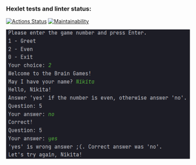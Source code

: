 ### Hexlet tests and linter status:
[![Actions Status](https://github.com/BelenkoNick/java-project-61/actions/workflows/hexlet-check.yml/badge.svg)](https://github.com/BelenkoNick/java-project-61/actions)
[![Maintainability](https://api.codeclimate.com/v1/badges/eee1711120a01b54c322/maintainability)](https://codeclimate.com/github/BelenkoNick/java-project-61/maintainability)

![img.png](app/src/main/resources/img.png)